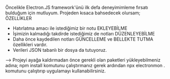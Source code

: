 Öncelikle Electron.JS framework'ünü ilk defa deneyimimleme fırsatı bulduğum için mutluyum. Projeden kısaca bahsedecek olursam;
ÖZELLİKLER
- Hatırlatma amacı ile istediğimiz bir notu EKLEYEBİLME
- İşimizin kalmadığı takdirde istediğimiz de notları DÜZENLEYEBİLME
- Daha önce kaydedilen notları GÜNCELLEME ve BELLEKTE TUTMA özellikleri vardır.
- Verileri JSON tabanlı bir dosya da tutuyoruz.

--> Projeyi ayağa kaldırmadan önce gerekli olan paketleri yükleyebilmeniz adına;
      npm install komutunu çalıştırmanız gerek ardından 
      npx electronmon . komutunu çalıştırıp uygulamayı kullanabilirsiniz.
